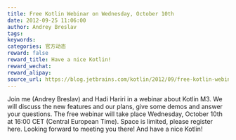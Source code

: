 ```yaml
---
title: Free Kotlin Webinar on Wednesday, October 10th
date: 2012-09-25 11:06:00
author: Andrey Breslav
tags:
keywords:
categories: 官方动态
reward: false
reward_title: Have a nice Kotlin!
reward_wechat:
reward_alipay:
source_url: https://blog.jetbrains.com/kotlin/2012/09/free-kotlin-webinar-on-wednesday-october-10th/
---
```


Join me (Andrey Breslav) and Hadi Hariri in a webinar about Kotlin M3. We will discuss the new features and our plans, give some demos and answer your questions.
The free webinar will take place Wednesday, October 10th at 16:00 CET (Central European Time). Space is limited, please register here.
Looking forward to meeting you there! And have a nice Kotlin!

